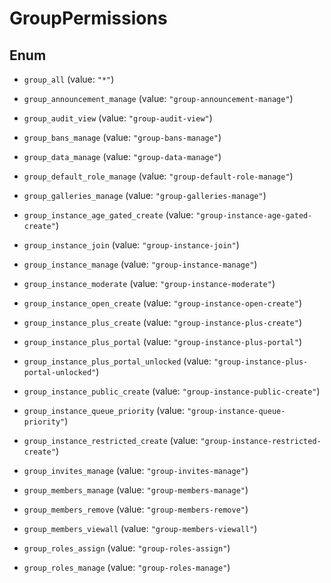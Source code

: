 

# GroupPermissions

## Enum


* `group_all` (value: `"*"`)

* `group_announcement_manage` (value: `"group-announcement-manage"`)

* `group_audit_view` (value: `"group-audit-view"`)

* `group_bans_manage` (value: `"group-bans-manage"`)

* `group_data_manage` (value: `"group-data-manage"`)

* `group_default_role_manage` (value: `"group-default-role-manage"`)

* `group_galleries_manage` (value: `"group-galleries-manage"`)

* `group_instance_age_gated_create` (value: `"group-instance-age-gated-create"`)

* `group_instance_join` (value: `"group-instance-join"`)

* `group_instance_manage` (value: `"group-instance-manage"`)

* `group_instance_moderate` (value: `"group-instance-moderate"`)

* `group_instance_open_create` (value: `"group-instance-open-create"`)

* `group_instance_plus_create` (value: `"group-instance-plus-create"`)

* `group_instance_plus_portal` (value: `"group-instance-plus-portal"`)

* `group_instance_plus_portal_unlocked` (value: `"group-instance-plus-portal-unlocked"`)

* `group_instance_public_create` (value: `"group-instance-public-create"`)

* `group_instance_queue_priority` (value: `"group-instance-queue-priority"`)

* `group_instance_restricted_create` (value: `"group-instance-restricted-create"`)

* `group_invites_manage` (value: `"group-invites-manage"`)

* `group_members_manage` (value: `"group-members-manage"`)

* `group_members_remove` (value: `"group-members-remove"`)

* `group_members_viewall` (value: `"group-members-viewall"`)

* `group_roles_assign` (value: `"group-roles-assign"`)

* `group_roles_manage` (value: `"group-roles-manage"`)



